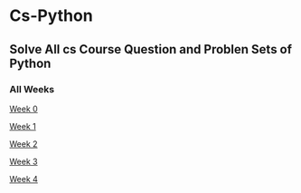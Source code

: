 # Cs-Python
## Solve All cs Course Question and Problen Sets of Python


### All Weeks 
<a href='./week-0' >Week 0</a>

<a href='./week-1' >Week 1</a>

<a href='./week-2' >Week 2</a>

<a href='./week-3' >Week 3</a>

<a href='./week-4' >Week 4</a>


